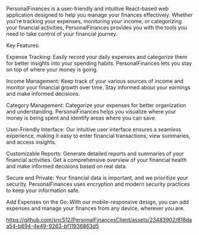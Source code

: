 PersonalFinances is a user-friendly and intuitive React-based web application designed to help you manage your finances effectively. Whether you're tracking your expenses, monitoring your income, or categorizing your financial activities, PersonalFinances provides you with the tools you need to take control of your financial journey.

Key Features:

Expense Tracking: Easily record your daily expenses and categorize them for better insights into your spending habits. PersonalFinances lets you stay on top of where your money is going.

Income Management: Keep track of your various sources of income and monitor your financial growth over time. Stay informed about your earnings and make informed decisions.

Category Management: Categorize your expenses for better organization and understanding. PersonalFinances helps you visualize where your money is being spent and identify areas where you can save.

User-Friendly Interface: Our intuitive user interface ensures a seamless experience, making it easy to enter financial transactions, view summaries, and access insights.

Customizable Reports: Generate detailed reports and summaries of your financial activities. Get a comprehensive overview of your financial health and make informed decisions based on real data.

Secure and Private: Your financial data is important, and we prioritize your security. PersonalFinances uses encryption and modern security practices to keep your information safe.

Add Expenses on the Go: With our mobile-responsive design, you can add expenses and manage your finances from any device, wherever you are.

https://github.com/snc512/PersonalFinancesClient/assets/23483902/818daa54-b694-4e49-9263-bf11936863d5

